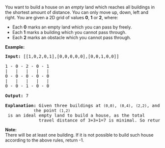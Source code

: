<div><p>You want to build a house on an <i>empty</i> land which reaches all buildings in the shortest amount of distance. You can only move up, down, left and right. You are given a 2D grid of values <b>0</b>, <b>1</b> or <b>2</b>, where:</p>

<ul>
	<li>Each <b>0</b> marks an empty land which you can pass by freely.</li>
	<li>Each <b>1</b> marks a building which you cannot pass through.</li>
	<li>Each <b>2</b> marks an obstacle which you cannot pass through.</li>
</ul>

<p><strong>Example:</strong></p>

<pre><strong>Input:</strong> [[1,0,2,0,1],[0,0,0,0,0],[0,0,1,0,0]]

1 - 0 - 2 - 0 - 1
|   |   |   |   |
0 - 0 - 0 - 0 - 0
|   |   |   |   |
0 - 0 - 1 - 0 - 0

<strong>Output:</strong> 7 

<strong>Explanation:</strong> Given three buildings at <code>(0,0)</code>, <code>(0,4)</code>, <code>(2,2)</code>, and an obstacle at <code>(0,2),
             t</code>he point <code>(1,2)</code> is an ideal empty land to build a house, as the total 
&nbsp;            travel distance of 3+3+1=7 is minimal. So return 7.</pre>

<p><b>Note:</b><br>
There will be at least one building. If it is not possible to build such house according to the above rules, return -1.</p>
</div>